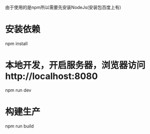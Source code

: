 
由于使用的是npm所以需要先安装NodeJs(安装包百度上有)

#  安装依赖
npm install

# 本地开发，开启服务器，浏览器访问http://localhost:8080
npm run dev

#  构建生产
npm run build
